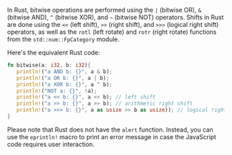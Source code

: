 In Rust, bitwise operations are performed using the `|` (bitwise OR), `&` (bitwise AND), `^` (bitwise XOR), and `~` (bitwise NOT) operators. Shifts in Rust are done using the `<<` (left shift), `>>` (right shift), and `>>>` (logical right shift) operators, as well as the `rotl` (left rotate) and `rotr` (right rotate) functions from the `std::num::FpCategory` module.

Here's the equivalent Rust code:
```rust
fn bitwise(a: i32, b: i32){
   println!("a AND b: {}", a & b);
   println!("a OR b: {}", a | b);
   println!("a XOR b: {}", a ^ b);
   println!("NOT a: {}", !a);
   println!("a << b: {}", a << b); // left shift
   println!("a >> b: {}", a >> b); // arithmetic right shift
   println!("a >>> b: {}", a as usize >> b as usize)); // logical right shift
}
```
Please note that Rust does not have the `alert` function. Instead, you can use the `eprintln!` macro to print an error message in case the JavaScript code requires user interaction.
